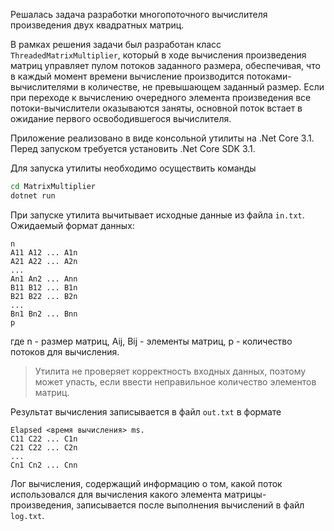 Решалась задача разработки многопоточного вычислителя произведения двух квадратных матриц.

В рамках решения задачи был разработан класс `ThreadedMatrixMultiplier`, который в ходе вычисления произведения матриц управляет пулом потоков заданного размера, обеспечивая, что в каждый момент времени вычисление производится потоками-вычислителями в количестве, не превышающем заданный размер. Если при переходе к вычислению очередного элемента произведения все потоки-вычислители оказываются заняты, основной поток встает в ожидание первого освободившегося вычислителя.

Приложение реализовано в виде консольной утилиты на .Net Core 3.1. Перед запуском требуется установить .Net Core SDK 3.1.

Для запуска утилиты необходимо осуществить команды
```bat
cd MatrixMultiplier
dotnet run
```

При запуске утилита вычитывает исходные данные из файла `in.txt`. Ожидаемый формат данных:
    
    n
    A11 A12 ... A1n
    A21 A22 ... A2n
    ...
    An1 An2 ... Ann
    B11 B12 ... B1n
    B21 B22 ... B2n
    ...
    Bn1 Bn2 ... Bnn
    p

где n - размер матриц, Aij, Bij - элементы матриц, p - количество потоков для вычисления.

> Утилита не проверяет корректность входных данных, поэтому может упасть, если ввести неправильное количество элементов матриц.

Результат вычисления записывается в файл `out.txt` в формате

    Elapsed <время вычисления> ms.
    C11 C22 ... C1n
    C21 C22 ... C2n
    ...
    Cn1 Cn2 ... Cnn

Лог вычисления, содержащий информацию о том, какой поток использовался для вычисления какого элемента матрицы-произведения, записывается после выполнения вычислений в файл `log.txt`.
